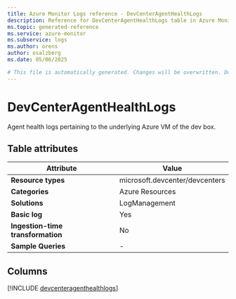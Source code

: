 ```yaml
---
title: Azure Monitor Logs reference - DevCenterAgentHealthLogs
description: Reference for DevCenterAgentHealthLogs table in Azure Monitor Logs.
ms.topic: generated-reference
ms.service: azure-monitor
ms.subservice: logs
ms.author: orens
author: osalzberg
ms.date: 05/06/2025

# This file is automatically generated. Changes will be overwritten. Do not change this file directly.
---
```


# DevCenterAgentHealthLogs

Agent health logs pertaining to the underlying Azure VM of the dev box.


## Table attributes

|Attribute|Value|
|---|---|
|**Resource types**|microsoft.devcenter/devcenters|
|**Categories**|Azure Resources|
|**Solutions**| LogManagement|
|**Basic log**|Yes|
|**Ingestion-time transformation**|No|
|**Sample Queries**|-|



## Columns
  
[!INCLUDE [devcenteragenthealthlogs](~/reusable-content/ce-skilling/azure/includes/azure-monitor/reference/tables/devcenteragenthealthlogs-include.md)]
